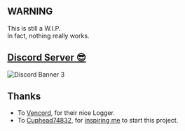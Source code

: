 ## WARNING

This is still a W.I.P. <br />
In fact, nothing really works.


## [Discord Server 😎](https://discord.gg/UhtkBJv9dQ)
![Discord Banner 3](https://discordapp.com/api/guilds/1219070848464588841/widget.png?style=banner3)

## Thanks
- To [Vencord](https://github.com/Vendicated/Vencord), for their nice Logger.
- To [Cuphead74832](https://github.com/Cuphead74832), for [inspiring me](https://github.com/nomnomab/lc-project-patcher/issues/6) to start this project.
